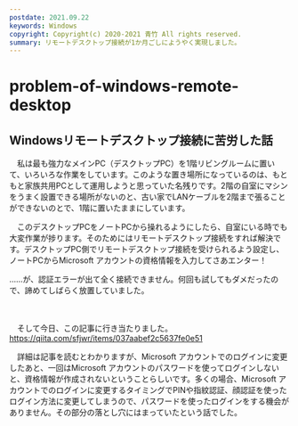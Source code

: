 ```yaml
---
postdate: 2021.09.22
keywords: Windows
copyright: Copyright(c) 2020-2021 青竹 All rights reserved.
summary: リモートデスクトップ接続が1か月ごしにようやく実現しました。
---
```


# problem-of-windows-remote-desktop

## Windowsリモートデスクトップ接続に苦労した話

　私は最も強力なメインPC（デスクトップPC）を1階リビングルームに置いて、いろいろな作業をしています。このような置き場所になっているのは、もともと家族共用PCとして運用しようと思っていた名残りです。2階の自室にマシンをうまく設置できる場所がないのと、古い家でLANケーブルを2階まで張ることができないのとで、1階に置いたままにしています。

　このデスクトップPCをノートPCから操れるようにしたら、自室にいる時でも大変作業が捗ります。そのためにはリモートデスクトップ接続をすれば解決です。デスクトップPC側でリモートデスクトップ接続を受けられるよう設定し、ノートPCからMicrosoft アカウントの資格情報を入力してさあエンター！

……が、認証エラーが出て全く接続できません。何回も試してもダメだったので、諦めてしばらく放置していました。

　

　そして今日、この記事に行き当たりました。 https://qiita.com/sfjwr/items/037aabef2c5637fe0e51

　詳細は記事を読むとわかりますが、Microsoft アカウントでのログインに変更したあと、一回はMicrosoft アカウントのパスワードを使ってログインしないと、資格情報が作成されないということらしいです。多くの場合、Microsoft アカウントでのログインに変更するタイミングでPINや指紋認証、顔認証を使ったログイン方法に変更してしまうので、パスワードを使ったログインをする機会がありません。その部分の落とし穴にはまっていたという話でした。
